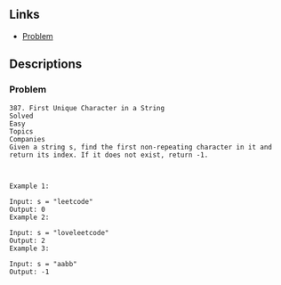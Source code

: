 ## Links
* [Problem](https://leetcode.com/problems/first-unique-character-in-a-string/description/?envType=daily-question&envId=2024-06-25)


## Descriptions
### Problem
```
387. First Unique Character in a String
Solved
Easy
Topics
Companies
Given a string s, find the first non-repeating character in it and return its index. If it does not exist, return -1.

 

Example 1:

Input: s = "leetcode"
Output: 0
Example 2:

Input: s = "loveleetcode"
Output: 2
Example 3:

Input: s = "aabb"
Output: -1
```
